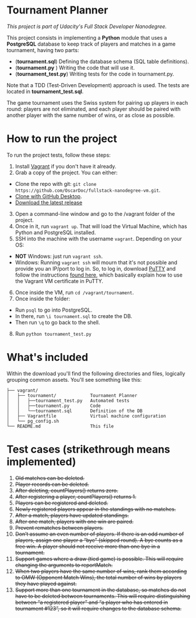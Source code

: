 # Tournament Planner

_This project is part of Udacity's Full Stack Developer Nanodegree._

This project consists in implementing a **Python** module that uses a **PostgreSQL** database to keep track of players and matches in a game tournament, having two parts:
  * (**tournament.sql**) Defining the database schema (SQL table definitions).
  * (**tournament.py** ) Writing the code that will use it.
  * (**tournament_test.py**) Writing tests for the code in tournament.py.

Note that a TDD (Test-Driven Development) approach is used. The tests are located in **tournament_test.sql**.

The game tournament uses the Swiss system for pairing up players in each round: players are not eliminated, and each player should be paired with another player with the same number of wins, or as close as possible.

# How to run the project

To run the project tests, follow these steps:

1. Install [Vagrant](https://docs.vagrantup.com/v2/installation/)  if you don't have it already.
2. Grab a copy of the project. You can either:
  * Clone the repo with git: `git clone https://github.com/OscarDoc/fullstack-nanodegree-vm.git`.
  * [Clone with GitHub Desktop](github-windows://openRepo/https://github.com/OscarDoc/fullstack-nanodegree-vm).
  * [Download the latest release](https://github.com/OscarDoc/fullstack-nanodegree-vm/archive/master.zip)
3. Open a command-line window and go to the /vagrant folder of the project.
4. Once in it, run `vagrant up`. That will load the Virtual Machine, which has Python and PostgreSQL installed.
5. SSH into the machine with the username `vagrant`. Depending on your OS:
  * **NOT** Windows: just run `vagrant ssh`.
  * Windows: Running `vagrant ssh` will mourn that it's not possible and provide you an IP/port to log in. So, to log in, download [PuTTY](http://www.chiark.greenend.org.uk/~sgtatham/putty/download.html) and follow the instructions [found here](https://github.com/Varying-Vagrant-Vagrants/VVV/wiki/Connect-to-Your-Vagrant-Virtual-Machine-with-PuTTY), which basically explain how to use the Vagrant VM certificate in PuTTY.
6. Once inside the VM, run `cd /vagrant/tournament`.
7. Once inside the folder:
  * Run `psql` to go into PostgreSQL.
  * In there, run `\i tournament.sql` to create the DB.
  * Then run `\q` to go back to the shell.
8. Run `python tournament_test.py`

# What's included

Within the download you'll find the following directories and files, logically grouping common assets. You'll see something like this:
```
├── vagrant/  
│   ├── tournament/             Tournament Planner
│   │   ├──tournament_test.py   Automated tests  
│   │   ├──tournament.py        Code  
│   │   └──tournament.sql       Definition of the DB  
│   ├── Vagrantfile             Virtual machine configuration  
│   └── pg_config.sh  
└── README.md                   This file  
```

# Test cases (strikethrough means implemented)

1. ~~Old matches can be deleted.~~
2. ~~Player records can be deleted.~~
3. ~~After deleting, countPlayers() returns zero.~~
4. ~~After registering a player, countPlayers() returns 1.~~
5. ~~Players can be registered and deleted.~~
6. ~~Newly registered players appear in the standings with no matches.~~
7. ~~After a match, players have updated standings.~~
8. ~~After one match, players with one win are paired.~~
9. ~~Prevent rematches between players.~~
10. ~~Don’t assume an even number of players. If there is an odd number of players, assign one player a “bye” (skipped round). A bye counts as a free win. A player should not receive more than one bye in a tournament.~~
11. ~~Support games where a draw (tied game) is possible. This will require changing the arguments to reportMatch.~~
12. ~~When two players have the same number of wins, rank them according to OMW (Opponent Match Wins), the total number of wins by players they have played against.~~
13. ~~Support more than one tournament in the database, so matches do not have to be deleted between tournaments. This will require distinguishing between “a registered player” and “a player who has entered in tournament #123”, so it will require changes to the database schema.~~
